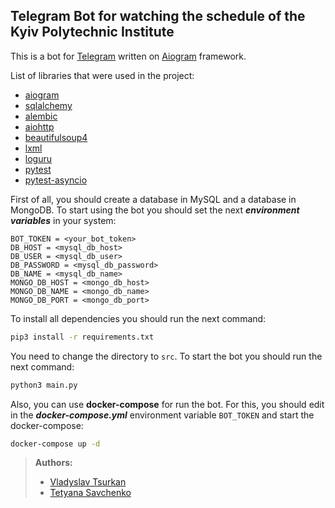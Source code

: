 ## Telegram Bot for watching the schedule of the Kyiv Polytechnic Institute
This is a bot for [Telegram](https://telegram.org/) written on [Aiogram](https://docs.aiogram.dev/en/latest/) framework.

List of libraries that were used in the project:
- [aiogram](https://docs.aiogram.dev/en/latest/)
- [sqlalchemy](https://docs.sqlalchemy.org/en/14/)
- [alembic](https://alembic.sqlalchemy.org/en/latest/)
- [aiohttp](https://docs.aiohttp.org/en/stable/)
- [beautifulsoup4](https://www.crummy.com/software/BeautifulSoup/bs4/doc/)
- [lxml](https://lxml.de/)
- [loguru](https://loguru.readthedocs.io/en/stable/)
- [pytest](https://docs.pytest.org/en/6.2.x/)
- [pytest-asyncio](https://github.com/pytest-dev/pytest-asyncio)

First of all, you should create a database in MySQL and a database in MongoDB.
To start using the bot you should set the next **_environment variables_** in your system:
```
BOT_TOKEN = <your_bot_token>
DB_HOST = <mysql_db_host>
DB_USER = <mysql_db_user>
DB_PASSWORD = <mysql_db_password>
DB_NAME = <mysql_db_name>
MONGO_DB_HOST = <mongo_db_host>
MONGO_DB_NAME = <mongo_db_name>
MONGO_DB_PORT = <mongo_db_port>
```
To install all dependencies you should run the next command:
```bash
pip3 install -r requirements.txt
```

You need to change the directory to `src`. To start the bot you should run the next command:
```bash
python3 main.py
```
Also, you can use **docker-compose** for run the bot. For this, you should edit in the **_docker-compose.yml_** 
environment variable `BOT_TOKEN` and start the docker-compose:
```bash
docker-compose up -d
```
> **Authors:** 
> - [Vladyslav Tsurkan](https://t.me/vladyslavtsurkan)
> - [Tetyana Savchenko](https://t.me/leasael)